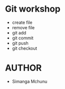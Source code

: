# Git workshop
- create file 
- remove file
- git add 
- git commit 
- git push 
- git checkout 

# AUTHOR
- Simanga Mchunu
